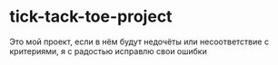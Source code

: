 # tick-tack-toe-project
Это мой проект, если в нём будут недочёты или несоответствие с критериями, я с радостью исправлю свои ошибки

